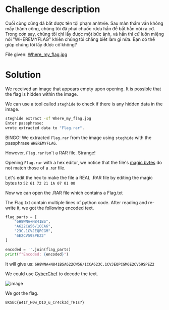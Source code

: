 # Challenge description 
Cuối cùng cũng đã bắt được tên tội phạm anhtvie. Sau màn thẩm vấn không mấy thành công, chúng tôi đã phải chuốc rượu hắn để bắt hắn nói ra cờ. Trong cơn say, chúng tôi chỉ lấy được một bức ảnh, và hắn thì cứ luôn miệng nói "WHEREMYFLAG" khiến chúng tôi chẳng biết làm gì nữa. Bạn có thể giúp chúng tôi lấy được cờ không?

File given: [Where_my_flag.jpg](Challenge_files/Drunken_flag/Where_my_flag.jpg)

# Solution
We received an image that appears empty upon opening. It is possible that the flag is hidden within the image.

We can use a tool called `steghide` to check if there is any hidden data in the image.

```bash
steghide extract -sf Where_my_flag.jpg
Enter passphrase: 
wrote extracted data to "Flag.rar".
```

BINGO! We extracted `Flag.rar` from the image using `steghide` with the passphrase `WHEREMYFLAG`.

However, `Flag.rar` isn't a RAR file. Strange!

Opening `Flag.rar` with a hex editor, we notice that the file's [magic bytes](https://en.wikipedia.org/wiki/List_of_file_signatures) do not match those of a .rar file.

Let's edit the hex to make the file a REAL .RAR file by editing the magic bytes to `52 61 72 21 1A 07 01 00`

Now we can open the .RAR file which contains a Flag.txt

The Flag.txt contain multiple lines of python code. After reading and re-write it, we got the following encoded text.

```python 
flag_parts = [
    "6H8WNA+N841BS",
    "A622CW56/1CCA6",
    "23C.1CVJEQPCGM",
    "6E2CV59SPEZ2"
]

encoded = ''.join(flag_parts)
print(f"Encoded: {encoded}")
```
It will give us: `6H8WNA+N841BSA622CW56/1CCA623C.1CVJEQPCGM6E2CV59SPEZ2`

We could use [CyberChef](https://gchq.github.io/CyberChef/) to decode the text.

![image](https://github.com/user-attachments/assets/9c29ca38-e685-472c-94b1-b9f8fdbe0d68)

We got the flag.

```BKSEC{W41T_H0w_D1D_u_Cr4ck3d_TH1s?}```

